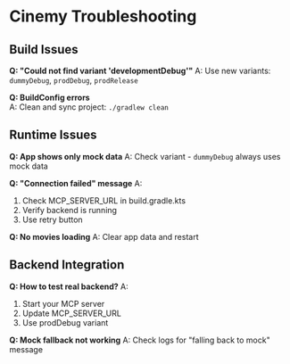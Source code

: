 # Cinemy Troubleshooting

## Build Issues

**Q: "Could not find variant 'developmentDebug'"**
A: Use new variants: `dummyDebug`, `prodDebug`, `prodRelease`

**Q: BuildConfig errors**  
A: Clean and sync project: `./gradlew clean`

## Runtime Issues

**Q: App shows only mock data**
A: Check variant - `dummyDebug` always uses mock data

**Q: "Connection failed" message**
A: 
1. Check MCP_SERVER_URL in build.gradle.kts
2. Verify backend is running
3. Use retry button

**Q: No movies loading**
A: Clear app data and restart

## Backend Integration

**Q: How to test real backend?**
A:
1. Start your MCP server
2. Update MCP_SERVER_URL 
3. Use prodDebug variant

**Q: Mock fallback not working**
A: Check logs for "falling back to mock" message
